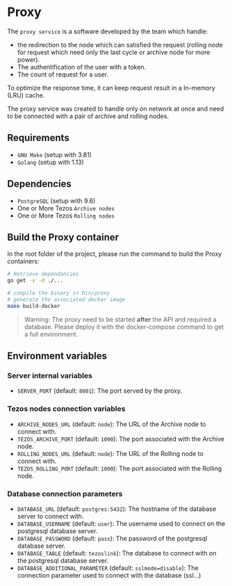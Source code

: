 # Proxy

The `proxy service` is a software developed by the team which handle:
- the redirection to the node which can satisfied the request (rolling node for request which need only the last cycle or archive node for more power).
- The authentification of the user with a token.
- The count of request for a user.

To optimize the response time, it can keep request result in a In-memory (LRU) cache.

The proxy service was created to handle only on network at once and need to be connected with a pair of archive and rolling nodes.

## Requirements

- `GNU Make` (setup with 3.81)
- `Golang` (setup with 1.13)

## Dependencies

- `PostgreSQL` (setup with 9.6)
- One or More Tezos `Archive nodes`
- One or More Tezos `Rolling nodes`

## Build the Proxy container

In the root folder of the project, please run the command to build the Proxy containers:

```bash
# Retrieve dependancies
go get -v -d ./...

# compile the binary in bin/proxy
# generate the associated docker image
make build-docker
```

> Warning: The proxy need to be started **after** the API and required a database. Please deploy it with the docker-compose command to get a full environment.

## Environment variables

### Server internal variables

- `SERVER_PORT` (default: `8001`): The port served by the proxy.

### Tezos nodes connection variables

- `ARCHIVE_NODES_URL` (default: `node`): The URL of the Archive node to connect with.
- `TEZOS_ARCHIVE_PORT` (default: `1090`): The port associated with the Archive node.
- `ROLLING_NODES_URL` (default: `node`): The URL of the Rolling node to connect with.
- `TEZOS_ROLLING_PORT` (default: `1090`): The port associated with the Rolling node.

### Database connection parameters

- `DATABASE_URL` (default: `postgres:5432`): The hostname of the database server to connect with.
- `DATABASE_USERNAME` (default: `user`): The username used to connect on the postgresql database server.
- `DATABASE_PASSWORD` (default: `pass`): The password of the postgresql database server.
- `DATABASE_TABLE` (default: `tezoslink`): The database to connect with on the postgresql database server.
- `DATABASE_ADDITIONAL_PARAMETER` (default: `sslmode=disable`): The connection parameter used to connect with the database (ssl...)
